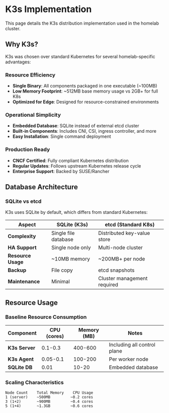 # K3s Implementation

This page details the K3s distribution implementation used in the homelab cluster.

## Why K3s?

K3s was chosen over standard Kubernetes for several homelab-specific advantages:

### Resource Efficiency
- **Single Binary**: All components packaged in one executable (~100MB)
- **Low Memory Footprint**: ~512MB base memory usage vs 2GB+ for full K8s
- **Optimized for Edge**: Designed for resource-constrained environments

### Operational Simplicity
- **Embedded Database**: SQLite instead of external etcd cluster
- **Built-in Components**: Includes CNI, CSI, ingress controller, and more
- **Easy Installation**: Single command deployment

### Production Ready
- **CNCF Certified**: Fully compliant Kubernetes distribution
- **Regular Updates**: Follows upstream Kubernetes release cycle
- **Enterprise Support**: Backed by SUSE/Rancher

## Database Architecture

### SQLite vs etcd

K3s uses SQLite by default, which differs from standard Kubernetes:

| Aspect | SQLite (K3s) | etcd (Standard K8s) |
|--------|--------------|-------------------|
| **Complexity** | Single file database | Distributed key-value store |
| **HA Support** | Single node only | Multi-node cluster |
| **Resource Usage** | ~10MB memory | ~200MB+ per node |
| **Backup** | File copy | etcd snapshots |
| **Maintenance** | Minimal | Cluster management required |

## Resource Usage

### Baseline Resource Consumption

| Component | CPU (cores) | Memory (MB) | Notes |
|-----------|-------------|-------------|-------|
| **K3s Server** | 0.1-0.3 | 400-600 | Including all control plane |
| **K3s Agent** | 0.05-0.1 | 100-200 | Per worker node |
| **SQLite DB** | 0.01 | 10-20 | Embedded database |

### Scaling Characteristics

```
Node Count    Total Memory    CPU Usage
1 (server)    ~500MB         ~0.2 cores
3 (1+2)       ~900MB         ~0.4 cores
5 (1+4)       ~1.3GB         ~0.6 cores
```
